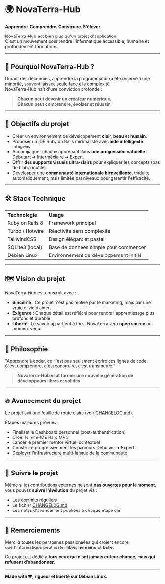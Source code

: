 # 🌍 NovaTerra-Hub

**Apprendre. Comprendre. Construire. S'élever.**

NovaTerra-Hub est bien plus qu'un projet d'application.  
C'est un mouvement pour rendre l'informatique accessible, humaine et profondément formatrice.

---

## 🚀 Pourquoi NovaTerra-Hub ?

Durant des décennies, apprendre la programmation a été réservé à une minorité, souvent laissée seule face à la complexité.  
NovaTerra-Hub naît d'une conviction profonde :

> **Chacun peut devenir un créateur numérique.**  
> **Chacun peut comprendre, évoluer et réussir.**

---

## 🎯 Objectifs du projet

- Créer un environnement de développement **clair**, **beau** et **humain**.
- Proposer un IDE Ruby on Rails minimaliste avec **aide intelligente** intégrée.
- Accompagner chaque apprenant dans **une progression naturelle** : Débutant ➔ Intermédiaire ➔ Expert.
- Offrir **des supports visuels ultra-clairs** pour expliquer les concepts (pas de blabla inutile).
- Développer une **communauté internationale bienveillante**, traduite automatiquement, mais limitée par niveaux pour garantir l'efficacité.

---

## 🛠 Stack Technique

| Technologie | Usage |
|:------------|:------|
| Ruby on Rails 8 | Framework principal |
| Turbo / Hotwire | Réactivité sans complexité |
| TailwindCSS | Design élégant et pastel |
| SQLite3 (local) | Base de données simple pour commencer |
| Debian Linux | Environnement de développement initial |

---

## 🗺️ Vision du projet

NovaTerra-Hub est construit avec :

- **Sincérité** : Ce projet n'est pas motivé par le marketing, mais par une vraie envie d’aider.
- **Exigence** : Chaque détail est réfléchi pour rendre l'apprentissage plus profond et durable.
- **Liberté** : Le savoir appartient à tous. NovaTerra sera **open source** au moment venu.

---

## 📜 Philosophie

"Apprendre à coder, ce n'est pas seulement écrire des lignes de code.  
C'est comprendre, c'est construire, c'est transmettre."

> **NovaTerra-Hub veut former une nouvelle génération de développeurs libres et solides.**

---

## 🔥 Avancement du projet

Le projet suit une feuille de route claire (voir [CHANGELOG.md](./CHANGELOG.md)).

Étapes majeures prévues :

- Finaliser le Dashboard personnel (post-authentification)
- Créer le mini-IDE Rails MVC
- Lancer le premier mentor virtuel contextuel
- Construire progressivement les parcours Débutant ➔ Expert
- Déployer l'infrastructure multi-langue de la communauté

---

## 🙌 Suivre le projet

Même si les contributions externes ne sont **pas ouvertes pour le moment**,  
vous pouvez **suivre l'évolution** du projet via :

- Les commits réguliers
- Le fichier [CHANGELOG.md](./CHANGELOG.md)
- Les notes d'avancement publiées à chaque étape clé

---

## 📣 Remerciements

Merci à toutes les personnes passionnées qui croient encore  
que l'informatique peut rester **libre**, **humaine** et **belle**.

Ce projet est dédié à **tous ceux qui n'ont jamais eu leur chance, mais qui refusent d'abandonner**.

---

**Made with ❤️, rigueur et liberté sur Debian Linux.**
